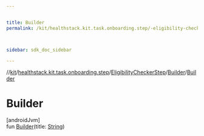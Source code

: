 ```yaml
---


title: Builder
permalink: /kit/healthstack.kit.task.onboarding.step/-eligibility-checker-step/-builder/-builder.html



sidebar: sdk_doc_sidebar

---
```



//[kit](/kit.html)/[healthstack.kit.task.onboarding.step](../../index.html)/[EligibilityCheckerStep](../index.html)/[Builder](index.html)/[Builder](-builder.html)



# Builder



[androidJvm]\
fun [Builder](-builder.html)(title: [String](https://kotlinlang.org/api/latest/jvm/stdlib/kotlin/-string/index.html))






